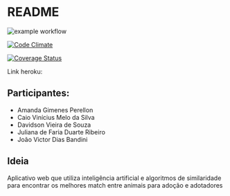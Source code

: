 # README
![example workflow](https://github.com/joaovictordiasdev/petmatch/actions/workflows/github-actions-demo.yml/badge.svg)

[![Code Climate](https://codeclimate.com/github/JoaoVictorDiasDev/PetMatch.png)](https://codeclimate.com/github/JoaoVictorDiasDev/PetMatch)

[![Coverage Status](https://coveralls.io/repos/github/JoaoVictorDiasDev/PetMatch/badge.svg?branch=main)](https://coveralls.io/github/JoaoVictorDiasDev/PetMatch?branch=main)

Link heroku: 


## Participantes:

- Amanda Gimenes Perellon 
- Caio Vinícius Melo da Silva
- Davidson Vieira de Souza
- Juliana de Faria Duarte Ribeiro
- João Victor Dias Bandini

## Ideia 

Aplicativo web que utiliza inteligência artificial e algoritmos de similaridade para encontrar os melhores
match entre animais para adoção e adotadores